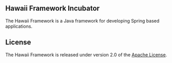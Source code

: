 ## Hawaii Framework Incubator

The Hawaii Framework is a Java framework for developing Spring based applications.

## License
The Hawaii Framework is released under version 2.0 of the [Apache License][].


[contributor guidelines]: https://github.com/hawaiifw/hawaii-framework/blob/master/CONTRIBUTING.md
[Apache License]: http://www.apache.org/licenses/LICENSE-2.0
